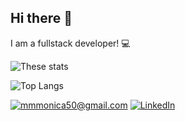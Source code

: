 ## Hi there 👋

I am a fullstack developer! :computer:

![These stats](https://github-readme-stats.vercel.app/api?username=mmmonica50&theme=vision-friendly-dark&show_icons=true&count_private=true&include_all_commits=true)

![Top Langs](https://github-readme-stats.vercel.app/api/top-langs/?username=mmmonica50&theme=vision-friendly-dark&hide=css&layout=compact&langs_count=10)

<a href="mailto:mmmonica50@gmail.com">![mmmonica50@gmail.com](https://img.shields.io/badge/Gmail-D14836?style=flat&logo=gmail&logoColor=white)</a>
<a href="<https://linkedin.com/in/mmmonica50>">![LinkedIn](https://img.shields.io/badge/LinkedIn-0077B5?style=flat&logo=linkedin&logoColor=white)</a>
